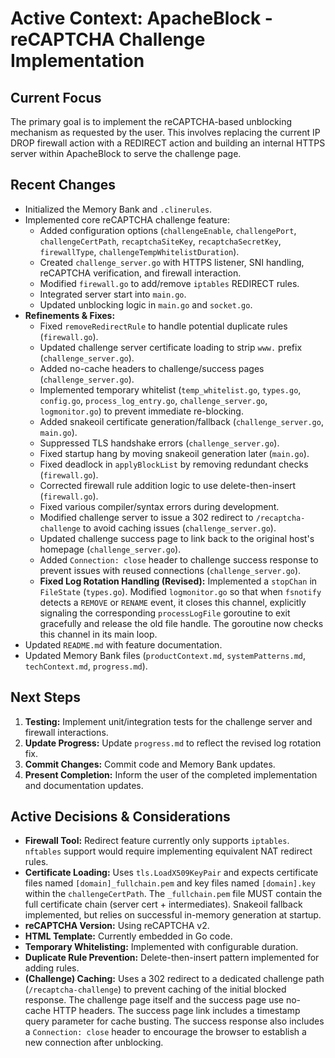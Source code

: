 # Active Context: ApacheBlock - reCAPTCHA Challenge Implementation

## Current Focus

The primary goal is to implement the reCAPTCHA-based unblocking mechanism as requested by the user. This involves replacing the current IP DROP firewall action with a REDIRECT action and building an internal HTTPS server within ApacheBlock to serve the challenge page.

## Recent Changes

-   Initialized the Memory Bank and `.clinerules`.
-   Implemented core reCAPTCHA challenge feature:
    -   Added configuration options (`challengeEnable`, `challengePort`, `challengeCertPath`, `recaptchaSiteKey`, `recaptchaSecretKey`, `firewallType`, `challengeTempWhitelistDuration`).
    -   Created `challenge_server.go` with HTTPS listener, SNI handling, reCAPTCHA verification, and firewall interaction.
    -   Modified `firewall.go` to add/remove `iptables` REDIRECT rules.
    -   Integrated server start into `main.go`.
    -   Updated unblocking logic in `main.go` and `socket.go`.
-   **Refinements & Fixes:**
    -   Fixed `removeRedirectRule` to handle potential duplicate rules (`firewall.go`).
    -   Updated challenge server certificate loading to strip `www.` prefix (`challenge_server.go`).
    -   Added no-cache headers to challenge/success pages (`challenge_server.go`).
    -   Implemented temporary whitelist (`temp_whitelist.go`, `types.go`, `config.go`, `process_log_entry.go`, `challenge_server.go`, `logmonitor.go`) to prevent immediate re-blocking.
    -   Added snakeoil certificate generation/fallback (`challenge_server.go`, `main.go`).
    -   Suppressed TLS handshake errors (`challenge_server.go`).
    -   Fixed startup hang by moving snakeoil generation later (`main.go`).
    -   Fixed deadlock in `applyBlockList` by removing redundant checks (`firewall.go`).
    -   Corrected firewall rule addition logic to use delete-then-insert (`firewall.go`).
    -   Fixed various compiler/syntax errors during development.
    -   Modified challenge server to issue a 302 redirect to `/recaptcha-challenge` to avoid caching issues (`challenge_server.go`).
    -   Updated challenge success page to link back to the original host's homepage (`challenge_server.go`).
    -   Added `Connection: close` header to challenge success response to prevent issues with reused connections (`challenge_server.go`).
    -   **Fixed Log Rotation Handling (Revised):** Implemented a `stopChan` in `FileState` (`types.go`). Modified `logmonitor.go` so that when `fsnotify` detects a `REMOVE` or `RENAME` event, it closes this channel, explicitly signaling the corresponding `processLogFile` goroutine to exit gracefully and release the old file handle. The goroutine now checks this channel in its main loop.
-   Updated `README.md` with feature documentation.
-   Updated Memory Bank files (`productContext.md`, `systemPatterns.md`, `techContext.md`, `progress.md`).

## Next Steps

1.  **Testing:** Implement unit/integration tests for the challenge server and firewall interactions.
2.  **Update Progress:** Update `progress.md` to reflect the revised log rotation fix.
3.  **Commit Changes:** Commit code and Memory Bank updates.
4.  **Present Completion:** Inform the user of the completed implementation and documentation updates.

## Active Decisions & Considerations

-   **Firewall Tool:** Redirect feature currently only supports `iptables`. `nftables` support would require implementing equivalent NAT redirect rules.
-   **Certificate Loading:** Uses `tls.LoadX509KeyPair` and expects certificate files named `[domain]_fullchain.pem` and key files named `[domain].key` within the `challengeCertPath`. The `_fullchain.pem` file MUST contain the full certificate chain (server cert + intermediates). Snakeoil fallback implemented, but relies on successful in-memory generation at startup.
-   **reCAPTCHA Version:** Using reCAPTCHA v2.
-   **HTML Template:** Currently embedded in Go code.
-   **Temporary Whitelisting:** Implemented with configurable duration.
-   **Duplicate Rule Prevention:** Delete-then-insert pattern implemented for adding rules.
-   **(Challenge) Caching:** Uses a 302 redirect to a dedicated challenge path (`/recaptcha-challenge`) to prevent caching of the initial blocked response. The challenge page itself and the success page use no-cache HTTP headers. The success page link includes a timestamp query parameter for cache busting. The success response also includes a `Connection: close` header to encourage the browser to establish a new connection after unblocking.
